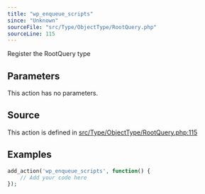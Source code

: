 ```yaml
---
title: "wp_enqueue_scripts"
since: "Unknown"
sourceFile: "src/Type/ObjectType/RootQuery.php"
sourceLine: 115
---
```



Register the RootQuery type

## Parameters

This action has no parameters.


## Source

This action is defined in [src/Type/ObjectType/RootQuery.php:115](https://github.com/wp-graphql/wp-graphql/blob/develop/src/Type/ObjectType/RootQuery.php#L115)


## Examples

```php
add_action('wp_enqueue_scripts', function() {
    // Add your code here
});
```